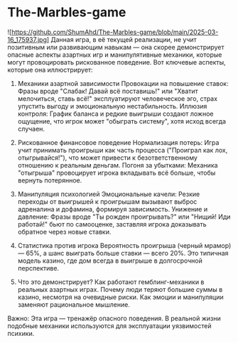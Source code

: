 # The-Marbles-game
![https://github.com/ShumAhd/The-Marbles-game/blob/main/2025-03-16_175937.jpg]
Данная игра, в её текущей реализации, не учит позитивным или развивающим навыкам — она скорее демонстрирует опасные аспекты азартных игр и манипулятивные механики, которые могут провоцировать рискованное поведение. Вот ключевые аспекты, которые она иллюстрирует:

1. Механики азартной зависимости
Провокации на повышение ставок: Фразы вроде "Слабак! Давай всё поставишь!" или "Хватит мелочиться, ставь всё!" эксплуатируют человеческое эго, страх упустить выгоду и эмоциональную нестабильность.
Иллюзия контроля: График баланса и редкие выигрыши создают ложное ощущение, что игрок может "обыграть систему", хотя исход всегда случаен.

2. Рискованное финансовое поведение
Нормализация потерь: Игра учит принимать проигрыши как часть процесса ("Проиграл как лох, отыгрывайся!"), что может привести к безответственному отношению к реальным деньгам.
Погоня за убытками: Механика "отыгрыша" провоцирует игрока вкладывать всё больше, чтобы вернуть потерянное.

3. Манипуляция психологией
Эмоциональные качели: Резкие переходы от выигрышей к проигрышам вызывают выброс адреналина и дофамина, формируя зависимость.
Унижение и давление: Фразы вроде "Ты рожден проигрывать?" или "Нищий! Иди работай!" бьют по самооценке, заставляя игрока доказывать обратное через новые ставки.

4. Статистика против игрока
Вероятность проигрыша (черный мрамор) — 65%, а шанс выиграть больше ставки — всего 20%. Это типичная модель казино, где дом всегда в выигрыше в долгосрочной перспективе.

5. Что это демонстрирует?
Как работают гемблинг-механики в реальных азартных играх.
Почему люди теряют большие суммы в казино, несмотря на очевидные риски.
Как эмоции и манипуляции заменяют рациональное мышление.

Важно:
Эта игра — тренажёр опасного поведения. В реальной жизни подобные механики используются для эксплуатации уязвимостей психики. 
